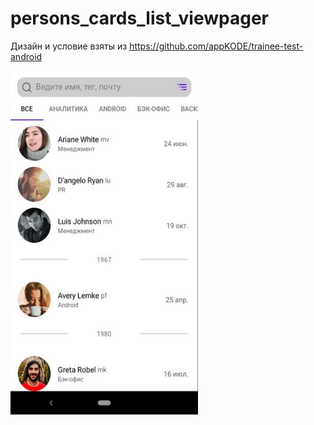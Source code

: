 # persons_cards_list_viewpager

Дизайн и условие взяты из
https://github.com/appKODE/trainee-test-android


<img src="https://github.com/mironoff2007/persons_cards_list_viewpager/blob/master/preview.jpeg" width="300" height="550"/>
